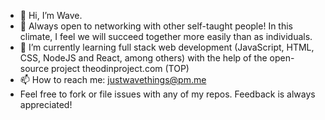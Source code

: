 - 👋 Hi, I’m Wave.
- 👀 Always open to networking with other self-taught people! In this climate, I feel we will succeed together more easily than as individuals. 
- 🌱 I’m currently learning full stack web development (JavaScript, HTML, CSS, NodeJS and React, among others) with the help of the open-source project theodinproject.com (TOP)
- 📫 How to reach me: justwavethings@pm.me
- Feel free to fork or file issues with any of my repos. Feedback is always appreciated!

<!---
Janstander2011/Janstander2011 is a ✨ special ✨ repository because its `README.md` (this file) appears on your GitHub profile.
You can click the Preview link to take a look at your changes.
--->
